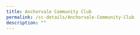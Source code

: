 ```yaml
---
title: Anchorvale Community Club
permalink: /cc-details/Anchorvale-Community-Club
description: ""
---
```


